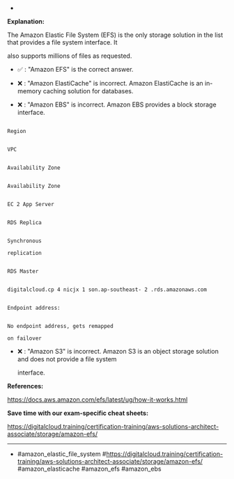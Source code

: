 *

**Explanation:**

The Amazon Elastic File System (EFS) is the only storage solution in the list that provides a file system interface. It

also supports millions of files as requested.

* ✅ :  "Amazon EFS" is the correct answer.

* ❌ :  "Amazon ElastiCache" is incorrect. Amazon ElastiCache is an in-memory caching solution for databases.

* ❌ :  "Amazon EBS" is incorrect. Amazon EBS provides a block storage interface.

```

Region

```

```

VPC

```

```

Availability Zone

```

```

Availability Zone

```

```

EC 2 App Server

```

```

RDS Replica

```

```

Synchronous

replication

```

```

RDS Master

```

```

digitalcloud.cp 4 nicjx 1 son.ap-southeast- 2 .rds.amazonaws.com

```

```

Endpoint address:

```

```

No endpoint address, gets remapped

on failover

```

* ❌ :  "Amazon S3" is incorrect. Amazon S3 is an object storage solution and does not provide a file system

  interface.

**References:**

<https://docs.aws.amazon.com/efs/latest/ug/how-it-works.html>

**Save time with our exam-specific cheat sheets:**

<https://digitalcloud.training/certification-training/aws-solutions-architect-associate/storage/amazon-efs/>

----
* #amazon_elastic_file_system #<https://digitalcloud.training/certification-training/aws-solutions-architect-associate/storage/amazon-efs/> #amazon_elasticache #amazon_efs #amazon_ebs
